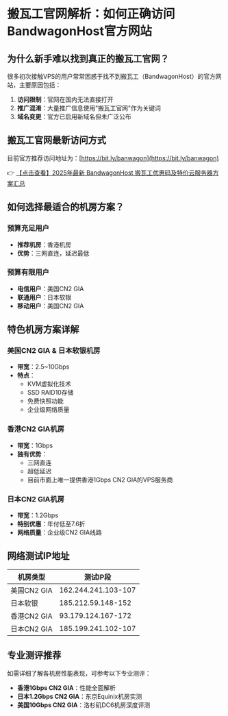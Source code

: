 # 搬瓦工官网解析：如何正确访问BandwagonHost官方网站

## 为什么新手难以找到真正的搬瓦工官网？

很多初次接触VPS的用户常常困惑于找不到搬瓦工（BandwagonHost）的官方网站，主要原因包括：

1. **访问限制**：官网在国内无法直接打开
2. **推广混淆**：大量推广信息使用"搬瓦工官网"作为关键词
3. **域名变更**：官方已启用新域名但未广泛公布

## 搬瓦工官网最新访问方式

目前官方推荐访问地址为：[https://bit.ly/banwagon](https://bit.ly/banwagon)

👉 [【点击查看】2025年最新 BandwagonHost 搬瓦工优惠码及特价云服务器方案汇总](https://bit.ly/banwagon)

## 如何选择最适合的机房方案？

### 预算充足用户
- **推荐机房**：香港机房
- **优势**：三网直连，延迟最低

### 预算有限用户
- **电信用户**：美国CN2 GIA
- **联通用户**：日本软银
- **移动用户**：美国CN2 GIA

## 特色机房方案详解

### 美国CN2 GIA & 日本软银机房
- **带宽**：2.5~10Gbps
- **特点**：
  - KVM虚拟化技术
  - SSD RAID10存储
  - 免费快照功能
  - 企业级网络质量

### 香港CN2 GIA机房
- **带宽**：1Gbps
- **独有优势**：
  - 三网直连
  - 超低延迟
  - 目前市面上唯一提供香港1Gbps CN2 GIA的VPS服务商

### 日本CN2 GIA机房
- **带宽**：1.2Gbps
- **特别优惠**：年付低至7.6折
- **网络质量**：企业级CN2 GIA线路

## 网络测试IP地址

| 机房类型       | 测试IP段                  |
|----------------|--------------------------|
| 美国CN2 GIA    | 162.244.241.103-107      |
| 日本软银       | 185.212.59.148-152       |
| 香港CN2 GIA    | 93.179.124.167-172       |
| 日本CN2 GIA    | 185.199.241.102-107      |

## 专业测评推荐

如需详细了解各机房性能表现，可参考以下专业测评：

- **香港1Gbps CN2 GIA**：性能全面解析
- **日本1.2Gbps CN2 GIA**：东京Equinix机房实测
- **美国10Gbps CN2 GIA**：洛杉矶DC6机房深度评测